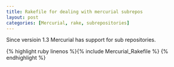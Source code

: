 ```yaml
---
title: Rakefile for dealing with mercurial subrepos
layout: post
categories: [Mercurial, rake, subrepositories]
---
```

Since versioin 1.3 Mercurial has support for sub repositories.

{% highlight ruby linenos %}{% include Mercurial_Rakefile %}
{% endhighlight %}
